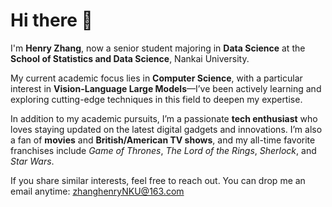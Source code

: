 # Hi there 👋

I'm **Henry Zhang**, now a senior student majoring in **Data Science** at the **School of Statistics and Data Science**, Nankai University.

My current academic focus lies in **Computer Science**, with a particular interest in **Vision-Language Large Models**—I’ve been actively learning and exploring cutting-edge techniques in this field to deepen my expertise.

In addition to my academic pursuits, I’m a passionate **tech enthusiast** who loves staying updated on the latest digital gadgets and innovations. I’m also a fan of **movies** and **British/American TV shows**, and my all-time favorite franchises include *Game of Thrones*, *The Lord of the Rings*, *Sherlock*, and *Star Wars*.

If you share similar interests, feel free to reach out. You can drop me an email anytime: [zhanghenryNKU@163.com](mailto:zhanghenryNKU@163.com)


